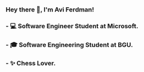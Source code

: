### Hey there :wave:, I'm Avi Ferdman! 

### - :computer: Software Engineer Student at Microsoft.
### - :mortar_board: Software Engineering Student at BGU.
### - :sparkles: Chess Lover.
